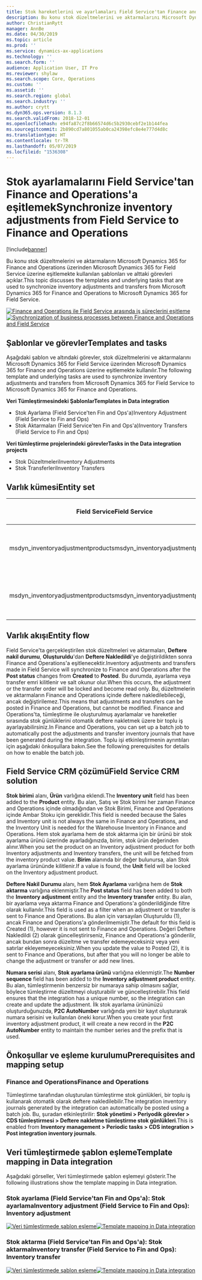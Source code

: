 ```yaml
---
title: Stok hareketlerini ve ayarlamaları Field Service'tan Finance and Operations'a eşitlemek
description: Bu konu stok düzeltmelerini ve aktarmalarını Microsoft Dynamics 365 for Finance and Operations üzerinden Microsoft Dynamics 365 for Field Service üzerine eşitlemekte kullanılan şablonları ve alttaki görevleri açıklar.
author: ChristianRytt
manager: AnnBe
ms.date: 04/30/2019
ms.topic: article
ms.prod: ''
ms.service: dynamics-ax-applications
ms.technology: ''
ms.search.form: ''
audience: Application User, IT Pro
ms.reviewer: shylaw
ms.search.scope: Core, Operations
ms.custom: ''
ms.assetid: ''
ms.search.region: global
ms.search.industry: ''
ms.author: crytt
ms.dyn365.ops.version: 8.1.3
ms.search.validFrom: 2018-12-01
ms.openlocfilehash: e94fa87c2f8b66574d6c5b2930cebf2e1b144fea
ms.sourcegitcommit: 2b890cd7a801055ab0ca24398efc8e4e777d4d8c
ms.translationtype: HT
ms.contentlocale: tr-TR
ms.lasthandoff: 05/07/2019
ms.locfileid: "1536308"
---
```

# <a name="synchronize-inventory-adjustments-from-field-service-to-finance-and-operations"></a><span data-ttu-id="68913-103">Stok ayarlamalarını Field Service'tan Finance and Operations'a eşitlemek</span><span class="sxs-lookup"><span data-stu-id="68913-103">Synchronize inventory adjustments from Field Service to Finance and Operations</span></span>

[!include[banner](../includes/banner.md)]

<span data-ttu-id="68913-104">Bu konu stok düzeltmelerini ve aktarmalarını Microsoft Dynamics 365 for Finance and Operations üzerinden Microsoft Dynamics 365 for Field Service üzerine eşitlemekte kullanılan şablonları ve alttaki görevleri açıklar.</span><span class="sxs-lookup"><span data-stu-id="68913-104">This topic discusses the templates and underlying tasks that are used to synchronize inventory adjustments and transfers from Microsoft Dynamics 365 for Finance and Operations to Microsoft Dynamics 365 for Field Service.</span></span>

<span data-ttu-id="68913-105">[![Finance and Operations ile Field Service arasında iş süreçlerini eşitleme](./media/FSTransAdjOW.png)](./media/FSTransAdjOW.png)</span><span class="sxs-lookup"><span data-stu-id="68913-105">[![Synchronization of business processes between Finance and Operations and Field Service](./media/FSTransAdjOW.png)](./media/FSTransAdjOW.png)</span></span>

## <a name="templates-and-tasks"></a><span data-ttu-id="68913-106">Şablonlar ve görevler</span><span class="sxs-lookup"><span data-stu-id="68913-106">Templates and tasks</span></span>
<span data-ttu-id="68913-107">Aşağıdaki şablon ve altındaki görevler, stok düzeltmelerini ve aktarmalarını Microsoft Dynamics 365 for Field Service üzerinden Microsoft Dynamics 365 for Finance and Operations üzerine eşitlemekte kullanılır.</span><span class="sxs-lookup"><span data-stu-id="68913-107">The following template and underlying tasks are used to synchronize inventory adjustments and transfers from Microsoft Dynamics 365 for Field Service to Microsoft Dynamics 365 for Finance and Operations.</span></span>

<span data-ttu-id="68913-108">**Veri Tümleştirmesindeki Şablonlar**</span><span class="sxs-lookup"><span data-stu-id="68913-108">**Templates in Data integration**</span></span>
- <span data-ttu-id="68913-109">Stok Ayarlama (Field Service'ten Fin and Ops'a)</span><span class="sxs-lookup"><span data-stu-id="68913-109">Inventory Adjustment (Field Service to Fin and Ops)</span></span>
- <span data-ttu-id="68913-110">Stok Aktarmaları (Field Service'ten Fin and Ops'a)</span><span class="sxs-lookup"><span data-stu-id="68913-110">Inventory Transfers (Field Service to Fin and Ops)</span></span>

<span data-ttu-id="68913-111">**Veri tümleştirme projelerindeki görevler**</span><span class="sxs-lookup"><span data-stu-id="68913-111">**Tasks in the Data integration projects**</span></span>
- <span data-ttu-id="68913-112">Stok Düzeltmeleri</span><span class="sxs-lookup"><span data-stu-id="68913-112">Inventory Adjustments</span></span>
- <span data-ttu-id="68913-113">Stok Transferleri</span><span class="sxs-lookup"><span data-stu-id="68913-113">Inventory Transfers</span></span>

## <a name="entity-set"></a><span data-ttu-id="68913-114">Varlık kümesi</span><span class="sxs-lookup"><span data-stu-id="68913-114">Entity set</span></span>
| <span data-ttu-id="68913-115">Field Service</span><span class="sxs-lookup"><span data-stu-id="68913-115">Field Service</span></span>                     | <span data-ttu-id="68913-116">Finance and Operations</span><span class="sxs-lookup"><span data-stu-id="68913-116">Finance and Operations</span></span>                             |
|-----------------------------------|----------------------------------------------------|
| <span data-ttu-id="68913-117">msdyn_inventoryadjustmentproducts</span><span class="sxs-lookup"><span data-stu-id="68913-117">msdyn_inventoryadjustmentproducts</span></span> |   <span data-ttu-id="68913-118">CDS Stok ayarlama günlüğü başlıkları ve satırları</span><span class="sxs-lookup"><span data-stu-id="68913-118">CDS Inventory adjustment journal headers and lines</span></span> |
| <span data-ttu-id="68913-119">msdyn_inventoryadjustmentproducts</span><span class="sxs-lookup"><span data-stu-id="68913-119">msdyn_inventoryadjustmentproducts</span></span> | <span data-ttu-id="68913-120">CDS stok transfer günlüğü başlıkları ve satırları</span><span class="sxs-lookup"><span data-stu-id="68913-120">CDS inventory transfer journal headers and lines</span></span>   |

## <a name="entity-flow"></a><span data-ttu-id="68913-121">Varlık akışı</span><span class="sxs-lookup"><span data-stu-id="68913-121">Entity flow</span></span>
<span data-ttu-id="68913-122">Field Service'ta gerçekleştirilen stok düzeltmeleri ve aktarmaları, **Deftere nakil durumu**, **Oluşturuldu**'dan **Deftere Nakledildi**'ye değiştirildikten sonra Finance and Operations'a eşitlenecektir.</span><span class="sxs-lookup"><span data-stu-id="68913-122">Inventory adjustments and transfers made in Field Service will synchronize to Finance and Operations after the **Post status** changes from **Created** to **Posted**.</span></span> <span data-ttu-id="68913-123">Bu durumda, ayarlama veya transfer emri kilitlenir ve salt okunur olur.</span><span class="sxs-lookup"><span data-stu-id="68913-123">When this occurs, the adjustment or the transfer order will be locked and become read only.</span></span> <span data-ttu-id="68913-124">Bu, düzeltmelerin ve aktarmaların Finance and Operations içinde deftere nakledilebileceği, ancak değiştirilemez.</span><span class="sxs-lookup"><span data-stu-id="68913-124">This means that adjustments and transfers can be posted in Finance and Operations, but cannot be modified.</span></span> <span data-ttu-id="68913-125">Finance and Operations'ta, tümleştirme ile oluşturulmuş ayarlamalar ve hareketler sırasında stok günlüklerini otomatik deftere nakletmek üzere bir toplu iş ayarlayabilirsiniz.</span><span class="sxs-lookup"><span data-stu-id="68913-125">In Finance and Operations, you can set up a batch job to automatically post the adjustments and transfer inventory journals that have been generated during the integration.</span></span> <span data-ttu-id="68913-126">Toplu işi etkinleştirmenin ayrıntıları için aşağıdaki önkoşullara bakın.</span><span class="sxs-lookup"><span data-stu-id="68913-126">See the following prerequisites for details on how to enable the batch job.</span></span>

## <a name="field-service-crm-solution"></a><span data-ttu-id="68913-127">Field Service CRM çözümü</span><span class="sxs-lookup"><span data-stu-id="68913-127">Field Service CRM solution</span></span> 
<span data-ttu-id="68913-128">**Stok birimi** alanı, **Ürün** varlığına eklendi.</span><span class="sxs-lookup"><span data-stu-id="68913-128">The **Inventory unit** field has been added to the **Product** entity.</span></span> <span data-ttu-id="68913-129">Bu alan, Satış ve Stok birimi her zaman Finance and Operations içinde olmadığından ve Stok Birimi, Finance and Operations içinde Ambar Stoku için gereklidir.</span><span class="sxs-lookup"><span data-stu-id="68913-129">This field is needed because the Sales and Inventory unit is not always the same in Finance and Operations, and the Inventory Unit is needed for the Warehouse Inventory in Finance and Operations.</span></span>
<span data-ttu-id="68913-130">Hem stok ayarlama hem de stok aktarma için bir ürünü bir stok ayarlama ürünü üzerinde ayarladığınızda, birim, stok ürün değerinden alınır.</span><span class="sxs-lookup"><span data-stu-id="68913-130">When you set the product on an Inventory adjustment product for both Inventory adjustments and Inventory transfers, the unit will be fetched from the inventory product value.</span></span> <span data-ttu-id="68913-131">**Birim** alanında bir değer bulunursa, alan Stok ayarlama ürününde kilitlenir.</span><span class="sxs-lookup"><span data-stu-id="68913-131">If a value is found, the **Unit** field will be locked on the Inventory adjustment product.</span></span>

<span data-ttu-id="68913-132">**Deftere Nakil Durumu** alanı, hem **Stok Ayarlama** varlığına hem de **Stok aktarma** varlığına eklenmiştir.</span><span class="sxs-lookup"><span data-stu-id="68913-132">The **Post status** field has been added to both the **Inventory adjustment** entity and the **Inventory transfer** entity.</span></span> <span data-ttu-id="68913-133">Bu alan, bir ayarlama veya aktarma Finance and Operations'a gönderildiğinde filtre olarak kullanılır.</span><span class="sxs-lookup"><span data-stu-id="68913-133">This field is used as a filter when an adjustment or transfer is sent to Finance and Operations.</span></span> <span data-ttu-id="68913-134">Bu alan için varsayılan Oluşturuldu (1), ancak Finance and Operations'a gönderilmemiştir.</span><span class="sxs-lookup"><span data-stu-id="68913-134">The default for this field is Created (1), however it is not sent to Finance and Operations.</span></span> <span data-ttu-id="68913-135">Değeri Deftere Nakledildi (2) olarak güncelleştirirseniz, Finance and Operations'a gönderilir, ancak bundan sonra düzeltme ve transfer edemeyeceksiniz veya yeni satırlar ekleyemeyeceksiniz.</span><span class="sxs-lookup"><span data-stu-id="68913-135">When you update the value to Posted (2), it is sent to Finance and Operations, but after that you will no longer be able to change the adjustment or transfer or add new lines.</span></span>

<span data-ttu-id="68913-136">**Numara serisi** alanı, **Stok ayarlama ürünü** varlığına eklenmiştir.</span><span class="sxs-lookup"><span data-stu-id="68913-136">The **Number sequence** field has been added to the **Inventory adjustment product** entity.</span></span> <span data-ttu-id="68913-137">Bu alan, tümleştirmenin benzersiz bir numaraya sahip olmasını sağlar, böylece tümleştirme düzeltmeyi oluşturabilir ve güncelleştirebilir.</span><span class="sxs-lookup"><span data-stu-id="68913-137">This field ensures that the integration has a unique number, so the integration can create and update the adjustment.</span></span> <span data-ttu-id="68913-138">İlk stok ayarlama ürününüzü oluşturduğunuzda, **P2C AutoNumber** varlığında yeni bir kayıt oluşturarak numara serisini ve kullanılan öneki korur.</span><span class="sxs-lookup"><span data-stu-id="68913-138">When you create your first inventory adjustment product, it will create a new record in the **P2C AutoNumber** entity to maintain the number series and the prefix that is used.</span></span>

## <a name="prerequisites-and-mapping-setup"></a><span data-ttu-id="68913-139">Önkoşullar ve eşleme kurulumu</span><span class="sxs-lookup"><span data-stu-id="68913-139">Prerequisites and mapping setup</span></span>

### <a name="finance-and-operations"></a><span data-ttu-id="68913-140">Finance and Operations</span><span class="sxs-lookup"><span data-stu-id="68913-140">Finance and Operations</span></span>
<span data-ttu-id="68913-141">Tümleştirme tarafından oluşturulan tümleştirme stok günlükleri, bir toplu iş kullanarak otomatik olarak deftere nakledilebilir.</span><span class="sxs-lookup"><span data-stu-id="68913-141">The integration inventory journals generated by the integration can automatically be posted using a batch job.</span></span> <span data-ttu-id="68913-142">Bu, şuradan etkinleştirilir: **Stok yönetimi > Periyodik görevler > CDS tümleştirmesi > Deftere nakletme tümleştirme stok günlükleri**.</span><span class="sxs-lookup"><span data-stu-id="68913-142">This is enabled from **Inventory management > Periodic tasks > CDS integration > Post integration inventory journals**.</span></span>

## <a name="template-mapping-in-data-integration"></a><span data-ttu-id="68913-143">Veri tümleştirmede şablon eşleme</span><span class="sxs-lookup"><span data-stu-id="68913-143">Template mapping in Data integration</span></span>

<span data-ttu-id="68913-144">Aşağıdaki görseller, Veri tümleştirmede şablon eşlemeyi gösterir.</span><span class="sxs-lookup"><span data-stu-id="68913-144">The following illustrations show the template mapping in Data integration.</span></span>

### <a name="inventory-adjustment-field-service-to-fin-and-ops-inventory-adjustment"></a><span data-ttu-id="68913-145">Stok ayarlama (Field Service'tan Fin and Ops'a): Stok ayarlama</span><span class="sxs-lookup"><span data-stu-id="68913-145">Inventory adjustment (Field Service to Fin and Ops): Inventory adjustment</span></span>

<span data-ttu-id="68913-146">[![Veri tümleştirmede şablon eşleme](./media/FSAdj1.png)](./media/FSAdj1.png)</span><span class="sxs-lookup"><span data-stu-id="68913-146">[![Template mapping in Data integration](./media/FSAdj1.png)](./media/FSAdj1.png)</span></span>


### <a name="inventory-transfer-field-service-to-fin-and-ops-inventory-transfer"></a><span data-ttu-id="68913-147">Stok aktarma (Field Service'tan Fin and Ops'a): Stok aktarma</span><span class="sxs-lookup"><span data-stu-id="68913-147">Inventory transfer (Field Service to Fin and Ops): Inventory transfer</span></span>

<span data-ttu-id="68913-148">[![Veri tümleştirmede şablon eşleme](./media/FSTrans1.png)](./media/FSTrans1.png)</span><span class="sxs-lookup"><span data-stu-id="68913-148">[![Template mapping in Data integration](./media/FSTrans1.png)](./media/FSTrans1.png)</span></span>
